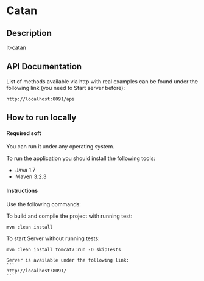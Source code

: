 # Catan

## Description
It-catan

## API Documentation
List of methods available via http with real examples can be found under the following link (you need to Start server before):
```
http://localhost:8091/api
```


## How to run locally

#### Required soft

You can run it under any operating system.

To run the application you should install the following tools:

* Java 1.7
* Maven 3.2.3

####  Instructions

Use the following commands:

To build and compile the project with running test:
```
mvn clean install
```

To start Server without running tests:
```
mvn clean install tomcat7:run -D skipTests
```
    Server is available under the following link:
    ```
    http://localhost:8091/
    ```


